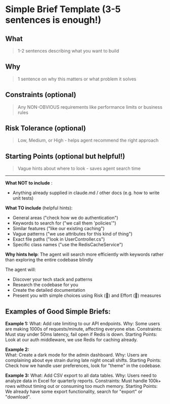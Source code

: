 # Simple Brief Template (3-5 sentences is enough!)

## What
> 1-2 sentences describing what you want to build

## Why  
> 1 sentence on why this matters or what problem it solves

## Constraints (optional)
> Any NON-OBVIOUS requirements like performance limits or business rules

## Risk Tolerance (optional)
> Low, Medium, or High - helps agent recommend the right approach

## Starting Points (optional but helpful!)
> Vague hints about where to look - saves agent search time

---

**What NOT to include** :
- Anything already supplied in claude.md / other docs  (e.g. how to write unit tests)

**What TO include** (helpful hints):
- General areas ("check how we do authentication")
- Keywords to search for ("we call them 'policies'")
- Similar features ("like our existing caching")
- Vague patterns ("we use attributes for this kind of thing")
- Exact file paths ("look in UserController.cs")
- Specific class names ("use the RedisCacheService")

**Why hints help**: The agent will search more efficiently with keywords rather than exploring the entire codebase blindly

The agent will:
- Discover your tech stack and patterns
- Research the codebase for you  
- Create the detailed documentation
- Present you with simple choices using Risk (🎯) and Effort (💪) measures

## Examples of Good Simple Briefs:

**Example 1:**
What: Add rate limiting to our API endpoints.
Why: Some users are making 1000s of requests/minute, affecting everyone else.
Constraints: Must stay under 50ms latency, fail open if Redis is down.
Starting Points: Look at our auth middleware, we use Redis for caching already.

**Example 2:**  
What: Create a dark mode for the admin dashboard.
Why: Users are complaining about eye strain during late night oncall shifts.
Starting Points: Check how we handle user preferences, look for "theme" in the codebase.

**Example 3:**
What: Add CSV export to all data tables.
Why: Users need to analyze data in Excel for quarterly reports.
Constraints: Must handle 100k+ rows without timing out or consuming too much memory.
Starting Points: We already have some export functionality, search for "export" or "download".